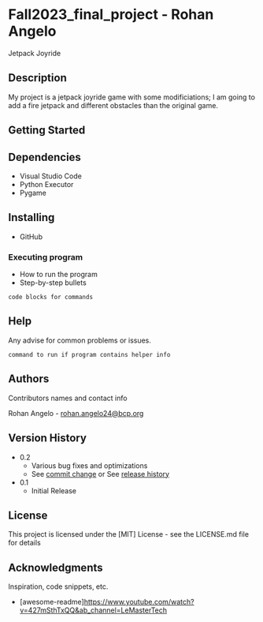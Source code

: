 # Fall2023_final_project - Rohan Angelo

Jetpack Joyride

## Description
 
My project is a jetpack joyride game with some modificiations; I am going to add a fire jetpack and different obstacles than the original game.
 
## Getting Started
 
## Dependencies
 
* Visual Studio Code
* Python Executor
* Pygame
 
## Installing
 
* GitHub
 
### Executing program
 
* How to run the program
* Step-by-step bullets
```
code blocks for commands
```
 
## Help
 
Any advise for common problems or issues.
```
command to run if program contains helper info
```
 
## Authors
 
Contributors names and contact info
 
Rohan Angelo - rohan.angelo24@bcp.org

## Version History
 
* 0.2
    * Various bug fixes and optimizations
    * See [commit change]() or See [release history]()
* 0.1
    * Initial Release
 
## License
 
This project is licensed under the [MIT] License - see the LICENSE.md file for details
 
## Acknowledgments
 
Inspiration, code snippets, etc.
* [awesome-readme]https://www.youtube.com/watch?v=427mSthTxQQ&ab_channel=LeMasterTech
